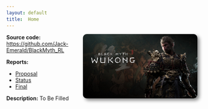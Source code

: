 ```yaml
---
layout: default
title:  Home
---
```


<img src="BMWK.jpeg" alt="Description" style="max-width:60%; height:auto; max-height:500px; display:block; float:right; margin-left:20px; border-radius:10px; box-shadow:5px 5px 10px gray;">

**Source code:** https://github.com/Jack-Emerald/BlackMyth_RL

**Reports:**

- [Proposal](proposal.html)
- [Status](status.html)
- [Final](final.html)

**Description:** To Be Filled
